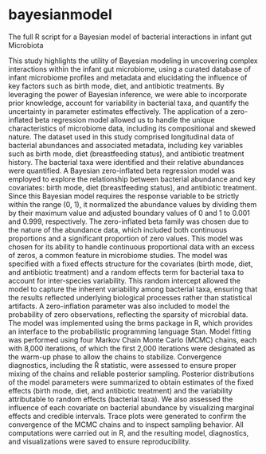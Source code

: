 # bayesianmodel
The full R script for a Bayesian model of bacterial interactions in infant gut Microbiota

This study highlights the utility of Bayesian modeling in uncovering complex interactions within the infant gut microbiome, using a curated database of infant microbiome profiles and metadata and elucidating the influence of key factors such as birth mode, diet, and antibiotic treatments. By leveraging the power of Bayesian inference, we were able to incorporate prior knowledge, account for variability in bacterial taxa, and quantify the uncertainty in parameter estimates effectively. The application of a zero-inflated beta regression model allowed us to handle the unique characteristics of microbiome data, including its compositional and skewed nature.
The dataset used in this study comprised longitudinal data of bacterial abundances and associated metadata, including key variables such as birth mode, diet (breastfeeding status), and antibiotic treatment history. The bacterial taxa were identified and their relative abundances were quantified.
A Bayesian zero-inflated beta regression model was employed to explore the relationship between bacterial abundance and key covariates: birth mode, diet (breastfeeding status), and antibiotic treatment. Since this Bayesian model requires the response variable to be strictly within the range (0, 1), it normalized the abundance values by dividing them by their maximum value and adjusted boundary values of 0 and 1 to 0.001 and 0.999, respectively. The zero-inflated beta family was chosen
due to the nature of the abundance data, which included both continuous proportions and a significant proportion of zero values. This model was chosen for its ability to handle continuous proportional data with an excess of zeros, a common feature in microbiome studies. The model was specified with a fixed effects structure for the covariates (birth mode, diet, and antibiotic treatment) and a random effects term for bacterial taxa to account for inter-species variability. This random intercept allowed the model to capture the inherent variability among bacterial taxa, ensuring that the results reflected underlying biological processes rather than statistical artifacts. A zero-inflation parameter was also included to model the probability of zero observations, reflecting the sparsity of microbial data.
The model was implemented using the brms package in R, which provides an interface to the probabilistic programming language Stan. Model fitting was performed using four Markov Chain Monte Carlo (MCMC) chains, each with 8,000 iterations, of which the first 2,000 iterations were designated as the warm-up phase to allow the chains to stabilize. Convergence diagnostics, including the Ř statistic, were assessed to ensure proper mixing of the chains and reliable posterior sampling. Posterior distributions of the model parameters were summarized to obtain estimates of the fixed effects (birth mode, diet, and antibiotic treatment) and the variability attributable to random effects (bacterial taxa). We also assessed the influence of each covariate on bacterial abundance by visualizing marginal effects and credible intervals. Trace plots were generated to confirm the convergence of the MCMC chains and to inspect sampling behavior.
All computations were carried out in R, and the resulting model, diagnostics, and visualizations were saved to ensure reproducibility.
